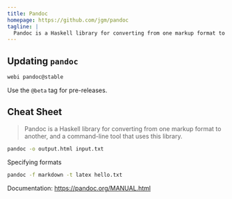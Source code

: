 ```yaml
---
title: Pandoc
homepage: https://github.com/jgm/pandoc
tagline: |
  Pandoc is a Haskell library for converting from one markup format to another.
---
```


## Updating `pandoc`

```bash
webi pandoc@stable
```

Use the `@beta` tag for pre-releases.

## Cheat Sheet

> Pandoc is a Haskell library for converting from one markup format to another, and a command-line tool that uses this library.

```bash
pandoc -o output.html input.txt
```

Specifying formats

```bash
pandoc -f markdown -t latex hello.txt
```

Documentation: https://pandoc.org/MANUAL.html
